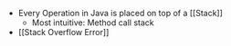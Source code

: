 - Every Operation in Java is placed on top of a [[Stack]]
	- Most intuitive: Method call stack
- [[Stack Overflow Error]]